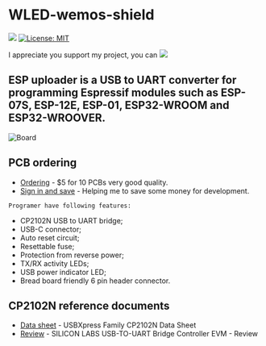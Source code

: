 # WLED-wemos-shield
 
[![](https://img.shields.io/github/v/release/srg74/ESP-uploader)](https://img.shields.io/github/v/release/srg74/ESP-uploader)
[![License: MIT](https://img.shields.io/badge/License-MIT-blue.svg?style=flat-square)](https://github.com/srg74/ESP-uploader/blob/master/LICENSE)

I appreciate you support my project, you can [![](https://www.paypalobjects.com/en_US/i/btn/btn_donateCC_LG.gif)](https://www.paypal.com/cgi-bin/webscr?cmd=_s-xclick&hosted_button_id=VU7L89Z2RR7S4&source=url)

## ESP uploader is a USB to UART converter for programming Espressif modules such as ESP-07S, ESP-12E, ESP-01, ESP32-WROOM and ESP32-WROOVER.

![Board](https://github.com/srg74/ESP-uploader/blob/master/Images/ESP-uploader_small.jpg)

## PCB ordering

-   [Ordering](https://www.pcbway.com/project/shareproject/WLED_wemos_shield.html) - $5 for 10 PCBs very good quality.
-   [Sign in and save](https://www.pcbway.com/setinvite.aspx?inviteid=83580) - Helping me to save some money for development.
```
Programer have following features:
```
-   CP2102N USB to UART bridge;
-   USB-C connector;
-   Auto reset circuit;
-   Resettable fuse;
-   Protection from reverse power;
-   TX/RX activity LEDs;
-   USB power indicator LED;
-   Bread board friendly 6 pin header connector.

## CP2102N reference documents

-   [Data sheet](https://www.silabs.com/documents/public/data-sheets/cp2102n-datasheet.pdf) - USBXpress Family CP2102N Data Sheet
-   [Review](https://www.element14.com/community/roadTestReviews/2451/l/silicon-labs-usb-to-uart-bridge-controller-evm-review) - SILICON LABS USB-TO-UART Bridge Controller EVM - Review
